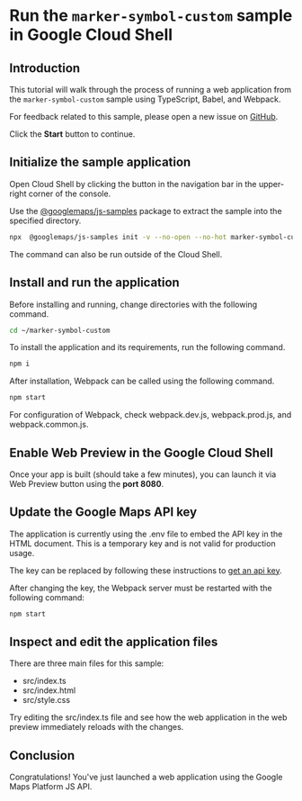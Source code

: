 # Run the `marker-symbol-custom` sample in Google Cloud Shell

<walkthrough-tutorial-duration duration="10"/>

## Introduction

This tutorial will walk through the process of running a web application from
the `marker-symbol-custom` sample using TypeScript, Babel, and Webpack.

For feedback related to this sample, please open a new issue on
[GitHub](https://github.com/googlemaps/js-samples/issues).

Click the **Start** button to continue.

## Initialize the sample application

Open Cloud Shell by clicking the
<walkthrough-cloud-shell-icon></walkthrough-cloud-shell-icon> button in the
navigation bar in the upper-right corner of the console.

Use the [@googlemaps/js-samples](https://www.npmjs.com/package/@googlemaps/js-samples) package to
extract the sample into the specified directory.

```bash
npx  @googlemaps/js-samples init -v --no-open --no-hot marker-symbol-custom ~/marker-symbol-custom
```

The command can also be run outside of the Cloud Shell.

## Install and run the application

Before installing and running, change directories with the following command.

```bash
cd ~/marker-symbol-custom
```

To install the application and its requirements, run the following command.

```bash
npm i
```

After installation, Webpack can be called using the following command.

```bash
npm start
```

For configuration of Webpack, check
<walkthrough-editor-open-file filePath="marker-symbol-custom/webpack.dev.js">webpack.dev.js</walkthrough-editor-open-file>,
<walkthrough-editor-open-file filePath="marker-symbol-custom/webpack.prod.js">webpack.prod.js</walkthrough-editor-open-file>,
and
<walkthrough-editor-open-file filePath="marker-symbol-custom/webpack.common.js">webpack.common.js</walkthrough-editor-open-file>.

## Enable Web Preview in the Google Cloud Shell

Once your app is built (should take a few minutes), you can launch it via
<walkthrough-spotlight-pointer target="cloudshell" spotlightId="devshell-web-preview-button">Web
Preview button</walkthrough-spotlight-pointer> using the **port 8080**.

## Update the Google Maps API key

The application is currently using the
<walkthrough-editor-open-file filePath="marker-symbol-custom/.env">.env</walkthrough-editor-open-file>
file to embed the API key in the HTML document. This is a temporary key and is
not valid for production usage.

The key can be replaced by following these instructions to
[get an api key](https://developers.google.com/maps/documentation/javascript/get-api-key).

After changing the key, the Webpack server must be restarted with the following
command:

```bash
npm start
```

## Inspect and edit the application files

There are three main files for this sample:

*   <walkthrough-editor-open-file filePath="marker-symbol-custom/src/index.ts">src/index.ts</walkthrough-editor-open-file>
*   <walkthrough-editor-open-file filePath="marker-symbol-custom/src/index.html">src/index.html</walkthrough-editor-open-file>
*   <walkthrough-editor-open-file filePath="marker-symbol-custom/src/style.css">src/style.css</walkthrough-editor-open-file>

Try editing the <walkthrough-editor-open-file filePath="marker-symbol-custom/src/index.ts">src/index.ts</walkthrough-editor-open-file> file and see how the web application in the web preview immediately reloads with the changes.

## Conclusion

<walkthrough-conclusion-trophy></walkthrough-conclusion-trophy>

Congratulations! You've just launched a web application using the Google Maps
Platform JS API.
